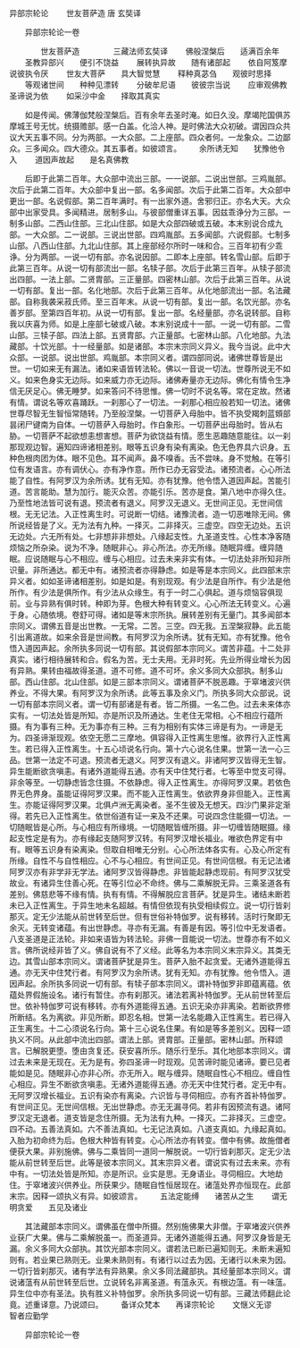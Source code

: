   异部宗轮论
　　世友菩萨造  唐 玄奘译




　　异部宗轮论一卷

　　　　世友菩萨造
　　　　三藏法师玄奘译
　　佛般涅槃后　　适满百余年
　　圣教异部兴　　便引不饶益
　　展转执异故　　随有诸部起
　　依自阿笈摩　　说彼执令厌
　　世友大菩萨　　具大智觉慧
　　释种真苾刍　　观彼时思择
　　等观诸世间　　种种见漂转
　　分破牟尼语　　彼彼宗当说
　　应审观佛教　　圣谛说为依
　　如采沙中金　　择取其真实

　　如是传闻。佛薄伽梵般涅槃后。百有余年去圣时淹。如日久没。摩竭陀国俱苏摩城王号无忧。统摄赡部。感一白盖。化洽人神。是时佛法大众初破。谓因四众共议大天五事不同。分为两部。一大众部。二上座部。四众者何。一龙象众。二边鄙众。三多闻众。四大德众。其五事者。如彼颂言。
　　余所诱无知　　犹豫他令入
　　道因声故起　　是名真佛教

　　后即于此第二百年。大众部中流出三部。一一说部。二说出世部。三鸡胤部。次后于此第二百年。大众部中复出一部。名多闻部。次后于此第二百年。大众部中更出一部。名说假部。第二百年满时。有一出家外道。舍邪归正。亦名大天。大众部中出家受具。多闻精进。居制多山。与彼部僧重详五事。因兹乖诤分为三部。一制多山部。二西山住部。三北山住部。如是大众部四破或五破。本末别说合成九部。一大众部。二一说部。三说出世部。四鸡胤部。五多闻部。六说假部。七制多山部。八西山住部。九北山住部。其上座部经尔所时一味和合。三百年初有少乖诤。分为两部。一说一切有部。亦名说因部。二即本上座部。转名雪山部。后即于此第三百年。从说一切有部流出一部。名犊子部。次后于此第三百年。从犊子部流出四部。一法上部。二贤胄部。三正量部。四密林山部。次后于此第三百年。从说一切有部。复出一部。名化地部。次后于此第三百年。从化地部流出一部。名法藏部。自称我袭采菽氏师。至三百年末。从说一切有部。复出一部。名饮光部。亦名善岁部。至第四百年初。从说一切有部。复出一部。名经量部。亦名说转部。自称我以庆喜为师。如是上座部七破或八破。本末别说成十一部。一说一切有部。二雪山部。三犊子部。四法上部。五贤胄部。六正量部。七密林山部。八化地部。九法藏部。十饮光部。十一经量部。如是诸部。本宗末宗同义异义。我今当说。此中大众部。一说部。说出世部。鸡胤部。本宗同义者。谓四部同说。诸佛世尊皆是出世。一切如来无有漏法。诸如来语皆转法轮。佛以一音说一切法。世尊所说无不如义。如来色身实无边际。如来威力亦无边际。诸佛寿量亦无边际。佛化有情令生净信无厌足心。佛无睡梦。如来答问不待思惟。佛一切时不说名等。常在定故。然诸有情。谓说名等欢喜踊跃。一刹那心了一切法。一刹那心相应般若知一切法。诸佛世尊尽智无生智恒常随转。乃至般涅槃。一切菩萨入母胎中。皆不执受羯刺蓝頞部昙闭尸键南为自体。一切菩萨入母胎时。作白象形。一切菩萨出母胎时。皆从右胁。一切菩萨不起欲想恚想害想。菩萨为欲饶益有情。愿生恶趣随意能往。以一刹那现观边智。遍知四谛诸相差别。眼等五识身有染有离染。色无色界具六识身。五种色根肉团为体。眼不见色。耳不闻声。鼻不嗅香。舌不尝味。身不觉触。在等引位有发语言。亦有调伏心。亦有净作意。所作已办无容受法。诸预流者。心心所法能了自性。有阿罗汉为余所诱。犹有无知。亦有犹豫。他令悟入道因声起。苦能引道。苦言能助。慧为加行。能灭众苦。亦能引乐。苦亦是食。第八地中亦得久住。乃至性地法皆可说有退。预流者有退义。阿罗汉无退义。无世间正见。无世间信根。无无记法。入正性离生时。可说断一切结。诸豫流者。造一切恶唯除无间。佛所说经皆是了义。无为法有九种。一择灭。二非择灭。三虚空。四空无边处。五识无边处。六无所有处。七非想非非想处。八缘起支性。九圣道支性。心性本净客随烦恼之所杂染。说为不净。随眠非心。非心所法。亦无所缘。随眠异缠。缠异随眠。应说随眠与心不相应。缠与心相应。过去未来非实有体。一切法处非所知非所识量。非所通达。都无中有。诸预流者亦得静虑。如是等是本宗同义。此四部末宗异义者。如如圣谛诸相差别。如是如是。有别现观。有少法是自所作。有少法是他所作。有少法是俱所作。有少法从众缘生。有于一时二心俱起。道与烦恼容俱现前。业与异熟有俱时转。种即为芽。色根大种有转变义。心心所法无转变义。心遍于身。心随依境。卷舒可得。诸如是等末宗所执。展转差别有无量门。其多闻部本宗同义。谓佛五音是出世教。一无常。二苦。三空。四无我。五涅槃寂静。此五能引出离道故。如来余音是世间教。有阿罗汉为余所诱。犹有无知。亦有犹豫。他令悟入道因声起。余所执多同说一切有部。其说假部本宗同义。谓苦非蕴。十二处非真实。诸行相待展转和合。假名为苦。无士夫用。无非时死。先业所得业增长为因有异熟。果转由福故得圣道。道不可修。道不可坏。余义多同大众部执。制多山部。西山住部。北山住部。如是三部本宗同义。谓诸菩萨不脱恶趣。于窣堵波兴供养业。不得大果。有阿罗汉为余所诱。此等五事及余义门。所执多同大众部说。说一切有部本宗同义者。谓一切有部诸是有者。皆二所摄。一名二色。过去未来体亦实有。一切法处皆是所知。亦是所识及所通达。生老住无常相。心不相应行蕴所摄。有为事有三种。无为事亦有三种。三有为相别有实体三谛是有为。一谛是无为。四圣谛渐现观。依空无愿二三摩地。俱容得入正性离生思惟。欲界行入正性离生。若已得入正性离生。十五心顷说名行向。第十六心说名住果。世第一法一心三品。世第一法定不可退。预流者无退义。阿罗汉有退义。非诸阿罗汉皆得无生智。异生能断欲贪嗔恚。有诸外道能得五通。亦有天中住梵行者。七等至中觉支可得。非余等至。一切静虑皆念住摄。不依静虑。得入正性离生。亦得阿罗汉果。若依色界无色界身。虽能证得阿罗汉果。而不能入正性离生。依欲界身非但能入。正性离生。亦能证得阿罗汉果。北俱卢洲无离染者。圣不生彼及无想天。四沙门果非定渐得。若先已入正性离生。依世俗道有证一来及不还果。可说四念住能摄一切法。一切随眠皆是心所。与心相应有所缘境。一切随眠皆缠所摄。非一切缠皆随眠摄。缘起支性定是有为。亦有缘起支随阿罗汉转。有阿罗汉增长福业。唯欲色界定有中有。眼等五识身有染离染。但取自相唯无分别。心心所法体各实有。心及心所定有所缘。自性不与自性相应。心不与心相应。有世间正见。有世间信根。有无记法诸阿罗汉亦有非学非无学法。诸阿罗汉皆得静虑。非皆能起静虑现前。有阿罗汉犹受故业。有诸异生住善心死。在等引位必不命终。佛与二乘解脱无异。三乘圣道各有差别。佛慈悲等不缘有情。执有有情。不得解脱应言菩萨。犹是异生。诸结未断若未已入正性离生。于异生地未名超越。有情但依现有执受相续假立。说一切行皆刹那灭。定无少法能从前世转至后世。但有世俗补特伽罗。说有移转。活时行聚即无余灭。无转变诸蕴。有出世静虑。寻亦有无漏。有善是有因。等引位中无发语者。八支圣道是正法轮。非如来语皆为转法轮。非佛一音能说一切法。世尊亦有不如义言。佛所说经非皆了义。佛自说有不了义经。此等名为本宗同义末宗异义。其类无边。其雪山部本宗同义。谓诸菩萨犹是异生。菩萨入胎不起贪爱。无诸外道能得五通。亦无天中住梵行者。有阿罗汉为余所诱。犹有无知。亦有犹豫。他令悟入。道因声起。余所执多同说一切有部。有犊子部本宗同义。谓补特伽罗非即蕴离蕴。依蕴处界假施设名。诸行有暂住。亦有刹那灭。诸法若离补特伽罗。无从前世转至后世。依补特伽罗可说有移转。亦有外道能得五通。五识无染亦非离染。若断欲界修所断结。名为离欲。非见所断。即忍名相。世第一法名能趣入正性离生。若已得入正生离生。十二心须说名行向。第十三心说名住果。有如是等多差别义。因释一颂执义不同。从此部中流出四部。谓法上部。贤胄部。正量部。密林山部。所释颂言。已解脱更堕。堕由贪复还。获安喜所乐。随乐行至乐。其化地部本宗同义。谓过去未来是无现在。无为是有。弥四圣谛一时现观。见苦谛时能见诸谛。要已见者能如是见。随眠非心亦非心所。亦无所入。眠与缠异。随眠自性心不相应。缠自性心相应。异生不断欲贪嗔恚。无诸外道能得五通。亦无天中住梵行者。定无中有。无阿罗汉增长福业。五识有染亦有离染。六识皆与寻伺相应。亦有齐首补特伽罗。有世间正见。无世间信根。无出世静虑。亦无无漏寻伺。若非有因预流有退。诸阿罗汉定无退者。道支皆是念住所摄。无为法有九种。一择灭。二非择灭。三虚空。四不动。五善法真如。六不善法真如。七无记法真如。八道支真如。九缘起真如。入胎为初命终为后。色根大种皆有转变。心心所法亦有转变。僧中有佛。故施僧者便获大果。非别施佛。佛与二乘皆同一道同一解脱说。一切行皆刹那灭。定无少法能从前世转至后世。此等是彼本宗同义。其末宗异义者。谓说实有过去未来。亦有中有。一切法处皆是所知。亦是所识。业实是思。无身语业。寻伺相应。大地劫住。于窣堵波兴供养业。所获果少。随眠自性恒居现在。诸蕰处界亦恒现在。此部末宗。因释一颂执义有异。如彼颂言。
　　五法定能缚　　诸苦从之生
　　谓无明贪爱　　五见及诸业

　　其法藏部本宗同义。谓佛虽在僧中所摄。然别施佛果大非僧。于窣堵波兴供养业获广大果。佛与二乘解脱虽一。而圣道异。无诸外道能得五通。阿罗汉身皆是无漏。余义多同大众部执。其饮光部本宗同义。谓若法已断已遍知则无。未断未遍知则有。若业果已熟则无。业果未熟则有。有诸行以过去为因。无诸行以未来为因。一切行皆刹那灭。诸有学法有异熟果。余义多同法藏部执。其经量部本宗同义。谓说诸蕰有从前世转至后世。立说转名非离圣道。有蕰永灭。有根边蕰。有一味蕰。异生位中亦有圣法。执有胜义补特伽罗。余所执多同说一切有部。三藏法师翻此论竟。述重译意。乃说颂曰。
　　备详众梵本　　再译宗轮论
　　文惬义无谬　　智者应勤学


　　异部宗轮论一卷


